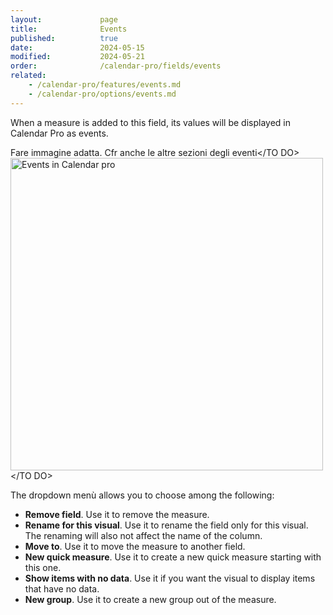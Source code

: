 ```yaml
---
layout:             page
title:              Events
published:          true
date:               2024-05-15
modified:           2024-05-21
order:              /calendar-pro/fields/events
related:
    - /calendar-pro/features/events.md
    - /calendar-pro/options/events.md
---
```

When a measure is added to this field, its values will be displayed in Calendar Pro as events.

<TO DO>Fare immagine adatta. Cfr anche le altre sezioni degli eventi</TO DO>
<TO DO><img src="images/events.png" width="500" alt="Events in Calendar pro"></TO DO>

The dropdown menù allows you to choose among the following:
- **Remove field**. Use it to remove the measure.
- **Rename for this visual**. Use it to rename the field only for this visual. The renaming will also not affect the name of the column.
- **Move to**. Use it to move the measure to another field.
- **New quick measure**. Use it to create a new quick measure starting with this one.
- **Show items with no data**. Use it if you want the visual to display items that have no data.
- **New group**. Use it to create a new group out of the measure.